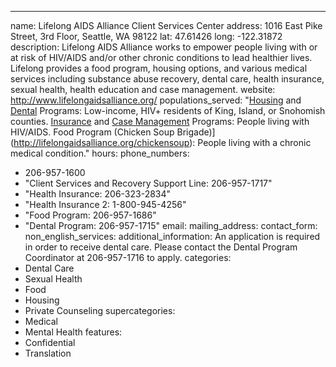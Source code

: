 ---
name: Lifelong AIDS Alliance Client Services Center
address: 1016 East Pike Street, 3rd Floor, Seattle, WA 98122
lat: 47.61426
long: -122.31872
description: Lifelong AIDS Alliance works to empower people living with or at risk of HIV/AIDS and/or other chronic conditions to lead healthier lives. Lifelong provides a food program, housing options, and various medical services including substance abuse recovery, dental care, health insurance, sexual health, health education and case management.
website: http://www.lifelongaidsalliance.org/
populations_served: "[Housing](http://lifelongaidsalliance.org/services/housing) and [Dental](http://lifelongaidsalliance.org/services/lifelong-dental-program) Programs: Low-income, HIV+ residents of King, Island, or Snohomish counties. [Insurance](http://lifelongaidsalliance.org/services/health-insurance-continuation) and [Case Management](http://lifelongaidsalliance.org/case-management) Programs: People living with HIV/AIDS. Food Program (Chicken Soup Brigade)](http://lifelongaidsalliance.org/chickensoup): People living with a chronic medical condition."
hours:
phone_numbers:
  - 206-957-1600
  - "Client Services and Recovery Support Line: 206-957-1717"
  - "Health Insurance: 206-323-2834"
  - "Health Insurance 2: 1-800-945-4256"
  - "Food Program: 206-957-1686"
  - "Dental Program: 206-957-1715"
email:
mailing_address:
contact_form:
non_english_services:
additional_information: An application is required in order to receive dental care. Please contact the Dental Program Coordinator at 206-957-1716 to apply.
categories:
  - Dental Care
  - Sexual Health
  - Food
  - Housing
  - Private Counseling
supercategories:
  - Medical
  - Mental Health
features:
  - Confidential
  - Translation